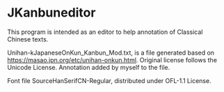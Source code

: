 # JKanbuneditor
This program is intended as an editor to help annotation of Classical Chinese texts.

Unihan-kJapaneseOnKun_Kanbun_Mod.txt, is a file generated based on https://masao.jpn.org/etc/unihan-onkun.html. Original license follows the Unicode License.
Annotation added by myself to the file.

Font file SourceHanSerifCN-Regular, distributed under OFL-1.1 License.



